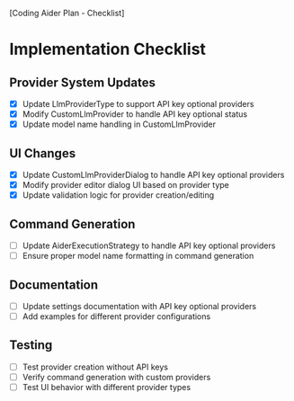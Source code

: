 [Coding Aider Plan - Checklist]

# Implementation Checklist

## Provider System Updates
- [x] Update LlmProviderType to support API key optional providers
- [x] Modify CustomLlmProvider to handle API key optional status
- [x] Update model name handling in CustomLlmProvider

## UI Changes
- [x] Update CustomLlmProviderDialog to handle API key optional providers
- [x] Modify provider editor dialog UI based on provider type
- [x] Update validation logic for provider creation/editing

## Command Generation
- [ ] Update AiderExecutionStrategy to handle API key optional providers
- [ ] Ensure proper model name formatting in command generation

## Documentation
- [ ] Update settings documentation with API key optional providers
- [ ] Add examples for different provider configurations

## Testing
- [ ] Test provider creation without API keys
- [ ] Verify command generation with custom providers
- [ ] Test UI behavior with different provider types
